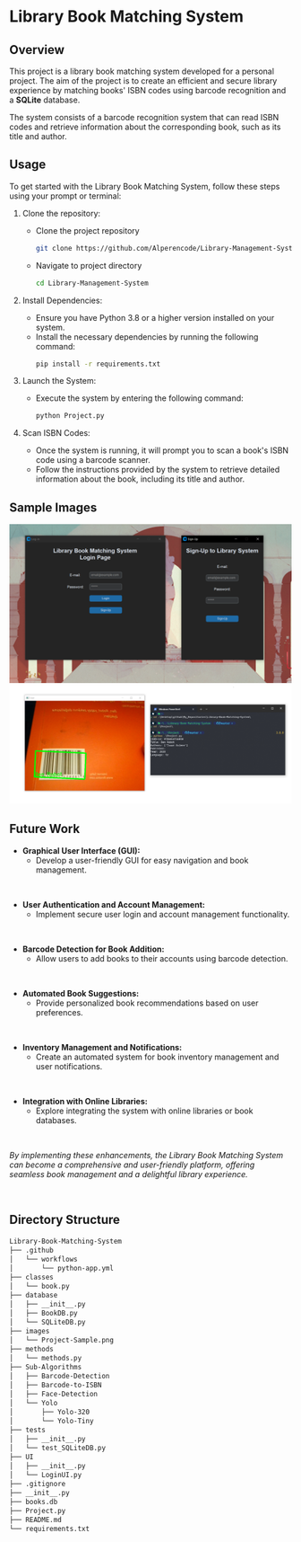 # Library Book Matching System

## Overview

This project is a library book matching system developed for a personal project. The aim of the project is to create an efficient and secure library experience by matching books' ISBN codes using barcode recognition and a **SQLite** database.

The system consists of a barcode recognition system that can read ISBN codes and retrieve information about the corresponding book, such as its title and author.

## Usage

To get started with the Library Book Matching System, follow these steps using your prompt or terminal:

1. Clone the repository:
    - Clone the project repository
        ```bash
        git clone https://github.com/Alperencode/Library-Management-System.git
        ```
    - Navigate to project directory
        ```bash
        cd Library-Management-System
        ```

2. Install Dependencies:
   - Ensure you have Python 3.8 or a higher version installed on your system.
   - Install the necessary dependencies by running the following command:
     ```bash
     pip install -r requirements.txt
     ```

3. Launch the System:
   - Execute the system by entering the following command:
     ```bash
     python Project.py
     ```

4. Scan ISBN Codes:
   - Once the system is running, it will prompt you to scan a book's ISBN code using a barcode scanner.
   - Follow the instructions provided by the system to retrieve detailed information about the book, including its title and author.

## Sample Images

<img src="images/Login-Sample.png">
<img src="images/Project-Sample.png">

<br>

## Future Work

- **Graphical User Interface (GUI):** 
  - Develop a user-friendly GUI for easy navigation and book management.
<br>

- **User Authentication and Account Management:** 
  - Implement secure user login and account management functionality.
<br>


- **Barcode Detection for Book Addition:**
  - Allow users to add books to their accounts using barcode detection.
<br>

- **Automated Book Suggestions:**
  - Provide personalized book recommendations based on user preferences.
<br>

- **Inventory Management and Notifications:**
  - Create an automated system for book inventory management and user notifications.
<br>

- **Integration with Online Libraries:**
  - Explore integrating the system with online libraries or book databases.
<br>

*By implementing these enhancements, the Library Book Matching System can become a comprehensive and user-friendly platform, offering seamless book management and a delightful library experience.*

<br>

## Directory Structure

```
Library-Book-Matching-System
├── .github
│   └── workflows
│       └── python-app.yml
├── classes
│   └── book.py
├── database
│   ├── __init__.py
│   ├── BookDB.py
│   └── SQLiteDB.py
├── images
│   └── Project-Sample.png
├── methods
│   └── methods.py
├── Sub-Algorithms
│   ├── Barcode-Detection
│   ├── Barcode-to-ISBN
│   ├── Face-Detection
│   └── Yolo
│       ├── Yolo-320
│       └── Yolo-Tiny
├── tests
│   ├── __init__.py
│   └── test_SQLiteDB.py
├── UI
│   ├── __init__.py
│   └── LoginUI.py
├── .gitignore
├── __init__.py
├── books.db
├── Project.py
├── README.md
└── requirements.txt
```